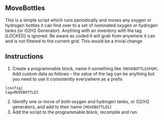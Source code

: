 MoveBottles
-----------

This is a simple script which runs periodically and moves any oxygen or hydrogen bottles it can find over to a set of nominated oxygen or hydrogen 
tanks (or O2H2 Generator). Anything with an inventory with the tag [LOCKED] is ignored. Be aware as coded it will grab from anywhere it can and is
not filtered to the current grid. This would be a trivial change


Instructions
------------

1. Create a programmable block, name it something like `[MOVEBOTTLESPGM]`. Add custom data as follows - the value of the tag can be anything but you need to use it consistently everywhere as a prefix

```
[config]
tag=MOVEBOTTLES
```

2. Idenitfy one or move of both oxygen and hydrogen tanks, or O2/H2 generators, and add to their name `[MOVEBOTTLES]`
3. Add the script to the programmable block, recompile and run.
